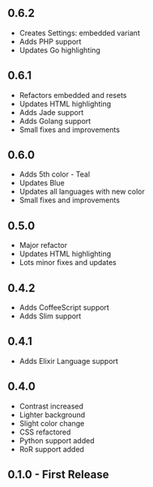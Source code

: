 ## 0.6.2
* Creates Settings: embedded variant
* Adds PHP support
* Updates Go highlighting

## 0.6.1
* Refactors embedded and resets
* Updates HTML highlighting
* Adds Jade support
* Adds Golang support
* Small fixes and improvements

## 0.6.0
* Adds 5th color - Teal
* Updates Blue
* Updates all languages with new color
* Small fixes and improvements

## 0.5.0
* Major refactor
* Updates HTML highlighting
* Lots minor fixes and updates

## 0.4.2
* Adds CoffeeScript support
* Adds Slim support

## 0.4.1
* Adds Elixir Language support

## 0.4.0
* Contrast increased
* Lighter background
* Slight color change
* CSS refactored
* Python support added
* RoR support added

## 0.1.0 - First Release
